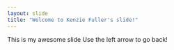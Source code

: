 ```yaml
---
layout: slide
title: "Welcome to Kenzie Fuller's slide!"
---
```

This is my awesome slide
Use the left arrow to go back!
